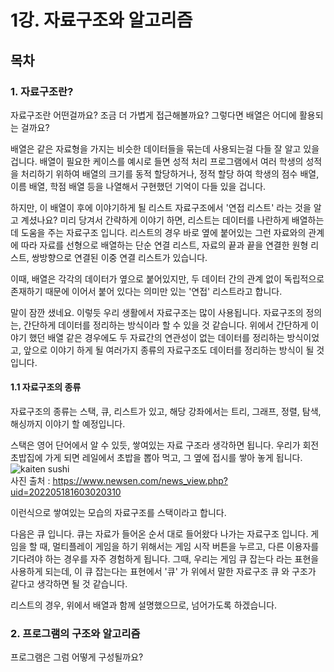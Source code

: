 # 1강. 자료구조와 알고리즘
## 목차

### 1. 자료구조란?
   자료구조란 어떤걸까요?
   조금 더 가볍게 접근해볼까요? 그렇다면 배열은 어디에 활용되는 걸까요?

   배열은 같은 자료형을 가지는 비슷한 데이터들을 묶는데 사용되는걸 다들 잘 알고 있을겁니다.
   배열이 필요한 케이스를 예시로 들면 성적 처리 프로그램에서 여러 학생의 성적을 처리하기 위하여
   배열의 크기를 동적 할당하거나, 정적 할당 하여 학생의 점수 배열, 이름 배열, 학점 배열 등을 나열해서
   구현했던 기억이 다들 있을 겁니다.

   하지만, 이 배열이 후에 이야기하게 될 리스트 자료구조에서 '연접 리스트' 라는 것을 알고 계셨나요?
   미리 당겨서 간략하게 이야기 하면, 리스트는 데이터를 나란하게 배열하는데 도움을 주는 자료구조 입니다.
   리스트의 경우 바로 옆에 붙어있는 그런 자료와의 관계에 따라 자료를 선형으로 배열하는 단순 연결 리스트,
   자료의 끝과 끝을 연결한 원형 리스트, 쌍방향으로 연결된 이중 연결 리스트가 있습니다.

   이때, 배열은 각각의 데이터가 옆으로 붙어있지만, 두 데이터 간의 관계 없이 독립적으로 존재하기 때문에
   이어서 붙어 있다는 의미만 있는 '연접' 리스트라고 합니다.

   말이 잠깐 샜네요. 이렇듯 우리 생활에서 자료구조는 많이 사용됩니다.
   자료구조의 정의는, 간단하게 데이터를 정리하는 방식이라 할 수 있을 것 같습니다.
   위에서 간단하게 이야기 했던 배열 같은 경우에도 두 자료간의 연관성이 없는 데이터를 정리하는 방식이었고,
   앞으로 이야기 하게 될 여러가지 종류의 자료구조도 데이터를 정리하는 방식이 될 것 입니다.
   
#### 1.1 자료구조의 종류
   자료구조의 종류는 스택, 큐, 리스트가 있고, 해당 강좌에서는 트리, 그래프, 정렬, 탐색, 해싱까지 이야기 할 예정입니다.

   스택은 영어 단어에서 알 수 있듯, 쌓여있는 자료 구조라 생각하면 됩니다.
   우리가 회전초밥집에 가게 되면 레일에서 초밥을 뽑아 먹고, 그 옆에 접시를 쌓아 놓게 됩니다.</br>
   ![kaiten sushi](https://github.com/I-kotori/2024-1_DataStructure/assets/104515455/d43e54d9-3779-40bb-831e-cf11df9ee7f1)</br>
   사진 출처 : https://www.newsen.com/news_view.php?uid=202205181603020310

   이런식으로 쌓여있는 모습의 자료구조를 스택이라고 합니다.

   다음은 큐 입니다. 큐는 자료가 들어온 순서 대로 들어왔다 나가는 자료구조 입니다. 게임을 할 때, 멀티플레이 게임을 하기 위해서는
   게임 시작 버튼을 누르고, 다른 이용자를 기다려야 하는 경우를 자주 경험하게 됩니다. 그때, 우리는 게임 큐 잡는다 라는 표현을 사용하게 되는데,
   이 큐 잡는다는 표현에서 '큐' 가 위에서 말한 자료구조 큐 와 구조가 같다고 생각하면 될 것 같습니다.

   리스트의 경우, 위에서 배열과 함께 설명했으므로, 넘어가도록 하겠습니다.

### 2. 프로그램의 구조와 알고리즘
   프로그램은 그럼 어떻게 구성될까요?
   
